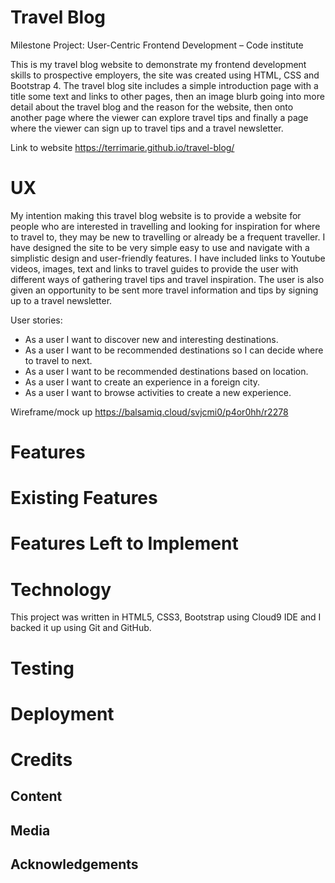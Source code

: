 # Travel Blog

Milestone Project: User-Centric Frontend Development – Code institute

This is my travel blog website to demonstrate my frontend development skills to prospective employers, the site was created using HTML, CSS and Bootstrap 4.
The travel blog site includes a simple introduction page with a title some text and links to other pages, then an image blurb going into more detail about the travel blog and the reason for the website, then onto another page where the viewer can explore travel tips and finally a page where the viewer can sign up to travel tips and a travel newsletter.

Link to website https://terrimarie.github.io/travel-blog/ 

# UX

My intention making this travel blog website is to provide a website for people who are interested in travelling and looking for inspiration for where to travel to, they may be new to travelling or already be a frequent traveller. I have designed the site to be very simple easy to use and navigate with a simplistic design and user-friendly features.
I have included links to Youtube videos, images, text and links to travel guides to provide the user with different ways of gathering travel tips and travel inspiration. 
The user is also given an opportunity to be sent more travel information and tips by signing up to a travel newsletter.

User stories:
* As a user I want to discover new and interesting destinations.
* As a user I want to be recommended destinations so I can decide where to travel to next.
* As a user I want to be recommended destinations based on location.
* As a user I want to create an experience in a foreign city.
* As a user I want to browse activities to create a new experience.

Wireframe/mock up 
https://balsamiq.cloud/svjcmi0/p4or0hh/r2278

# Features

# Existing Features

# Features Left to Implement

# Technology
This project was written in HTML5, CSS3, Bootstrap using Cloud9 IDE and I backed it up using Git and GitHub.

# Testing

# Deployment

# Credits

## Content

## Media

## Acknowledgements